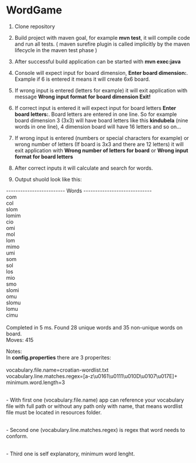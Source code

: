 # WordGame

1) Clone repository

2) Build project with maven goal, for example **mvn test**, it will compile code and run all tests. ( maven surefire plugin is called implicitly by the maven lifecycle in the maven test phase )

3) After successful build application can be started with **mvn exec:java**

4) Console will expect input for board dimension, **Enter board dimension:**. Example if 6 is entered it means it will create 6x6 board.

5) If wrong input is entered (letters for example) it will exit application with message **Wrong input format for board dimension Exit!**

6) If correct input is entered it will expect input for board letters **Enter board letters:**. Board letters are entered in one line. So for example board dimension 3 (3x3) will have board letters like this **kindubela** (nine words in one line), 4 dimension board will have 16 letters and so on...

7) If wrong input is entered (numbers or special characters for example) or wrong number of letters (If board is 3x3 and there are 12 letters) it will exit application with **Wrong number of letters for board** or **Wrong input format for board letters**

8) After correct inputs it will calculate and search for words.

9) Output shuold look like this:

------------------------- Words -----------------------------
<br /> com
<br /> col
<br /> slom
<br /> lomim
<br /> cio
<br /> omi
<br /> mol
<br /> lom
<br /> mimo
<br /> umi
<br /> som
<br /> sol
<br /> los
<br /> mio
<br /> smo
<br /> slomi
<br /> omu
<br /> slomu
<br /> lomu
<br /> cimu
<br /> <br /> 
Completed in 5 ms. Found 28 unique words and 35 non-unique words on board. 
<br /> Moves: 415

Notes:
<br /> In **config.properties** there are 3 properites:<br /> 
<br /> vocabulary.file.name=croatian-wordlist.txt
<br /> vocabulary.line.matches.regex=[a-z\u0161\u0111\u010D\u0107\u017E]+
<br /> minimum.word.length=3

<br /> - With first one (vocabulary.file.name) app can reference your vocabulary file with full path or without any path only with name, that means wordlist file must be located in resources folder.

<br /> - Second one (vocabulary.line.matches.regex) is regex that word needs to conform.

<br /> - Third one is self explanatory, minimum word lenght.